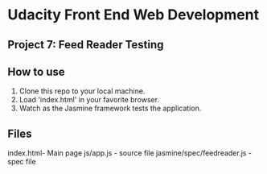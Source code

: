 # Udacity Front End Web Development
## Project 7: Feed Reader Testing

## How to use

1. Clone this repo to your local machine.
2. Load 'index.html' in your favorite browser.
3. Watch as the Jasmine framework tests the application.

## Files

index.html-  Main page
js/app.js - source file
jasmine/spec/feedreader.js - spec file
